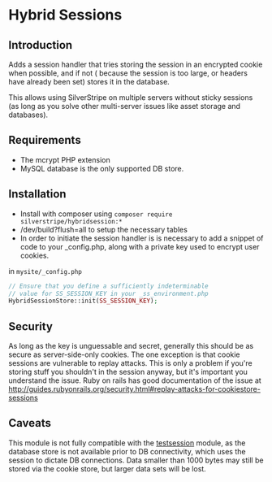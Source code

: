 # Hybrid Sessions

## Introduction

Adds a session handler that tries storing the session in an encrypted cookie when possible, and if not (
because the session is too large, or headers have already been set) stores it in the database.

This allows using SilverStripe on multiple servers without sticky sessions (as long as you solve other
multi-server issues like asset storage and databases).

## Requirements

 * The mcrypt PHP extension
 * MySQL database is the only supported DB store.

## Installation

* Install with composer using `composer require silverstripe/hybridsession:*`
* /dev/build?flush=all to setup the necessary tables
* In order to initiate the session handler is is necessary to add a snippet of code to your
  _config.php, along with a private key used to encrypt user cookies.

in `mysite/_config.php`

```php
// Ensure that you define a sufficiently indeterminable
// value for SS_SESSION_KEY in your _ss_environment.php
HybridSessionStore::init(SS_SESSION_KEY);
```

## Security

As long as the key is unguessable and secret, generally this should be as secure as server-side-only cookies. The one
exception is that cookie sessions are vulnerable to replay attacks. This is only a problem if you're storing stuff you
shouldn't in the session anyway, but it's important you understand the issue. Ruby on rails has good documentation of
the issue at http://guides.rubyonrails.org/security.html#replay-attacks-for-cookiestore-sessions

## Caveats

This module is not fully compatible with the
[testsession](https://github.com/silverstripe-labs/silverstripe-testsession/) module, as the database
store is not available prior to DB connectivity, which uses the session to dictate DB connections.
Data smaller than 1000 bytes may still be stored via the cookie store, but larger data sets will be lost.